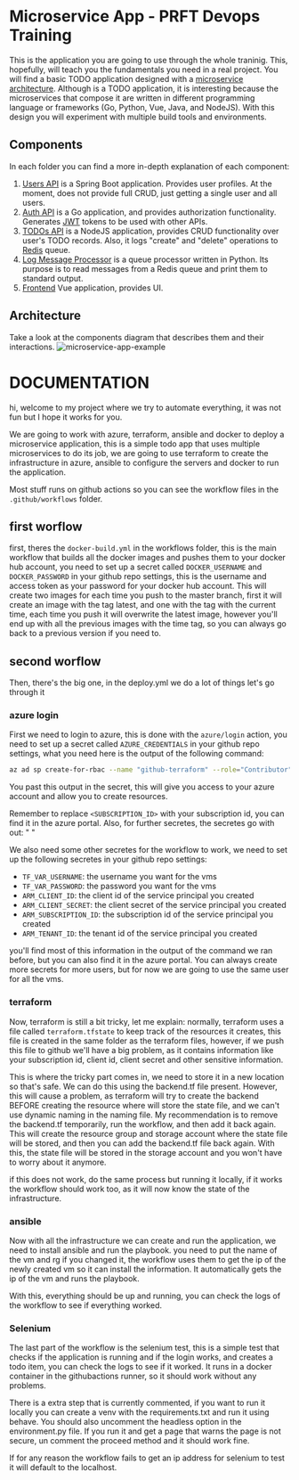 # Microservice App - PRFT Devops Training

This is the application you are going to use through the whole traninig. This, hopefully, will teach you the fundamentals you need in a real project. You will find a basic TODO application designed with a [microservice architecture](https://microservices.io). Although is a TODO application, it is interesting because the microservices that compose it are written in different programming language or frameworks (Go, Python, Vue, Java, and NodeJS). With this design you will experiment with multiple build tools and environments. 

## Components
In each folder you can find a more in-depth explanation of each component:

1. [Users API](/users-api) is a Spring Boot application. Provides user profiles. At the moment, does not provide full CRUD, just getting a single user and all users.
2. [Auth API](/auth-api) is a Go application, and provides authorization functionality. Generates [JWT](https://jwt.io/) tokens to be used with other APIs.
3. [TODOs API](/todos-api) is a NodeJS application, provides CRUD functionality over user's TODO records. Also, it logs "create" and "delete" operations to [Redis](https://redis.io/) queue.
4. [Log Message Processor](/log-message-processor) is a queue processor written in Python. Its purpose is to read messages from a Redis queue and print them to standard output.
5. [Frontend](/frontend) Vue application, provides UI.

## Architecture

Take a look at the components diagram that describes them and their interactions.
![microservice-app-example](/arch-img/Microservices.png)


# DOCUMENTATION

hi, welcome to my project where we try to automate everything, it was not fun but I hope it works for you.

We are going to work with azure, terraform, ansible and docker to deploy a microservice application, this is a simple todo app that uses multiple microservices to do its job, we are going to use terraform to create the infrastructure in azure, ansible to configure the servers and docker to run the application.

Most stuff runs on github actions so you can see the workflow files in the `.github/workflows` folder.

## first worflow

first, theres the `docker-build.yml` in the workflows folder, this is the main workflow that builds all the docker images and pushes them to your docker hub account, you need to set up a secret called `DOCKER_USERNAME` and `DOCKER_PASSWORD` in your github repo settings, this is the username and access token as 
your password for your docker hub account. This will create two images for each time you push to the master branch, first it will create an image with the tag
latest, and one with the tag with the current time, each time you push it will overwrite the latest image, however you'll end up with all the previous images with the
time tag, so you can always go back to a previous version if you need to.

## second worflow

Then, there's the big one, in the deploy.yml we do a lot of things let's go through it

### azure login

First we need to login to azure, this is done with the `azure/login` action, you need to set up a secret called `AZURE_CREDENTIALS` in your github repo settings, 
what you need here is the output of the following command:

```bash
az ad sp create-for-rbac --name "github-terraform" --role="Contributor" --scopes="/subscriptions/<SUBSCRIPTION_ID>" --sdk-auth
```

You past this output in the secret, this will give you access to your azure account and allow you to create resources.

Remember to replace `<SUBSCRIPTION_ID>` with your subscription id, you can find it in the azure portal. Also, for further secretes, the secretes go with out: " "

We also need some other secretes for the workflow to work, we need to set up the following secretes in your github repo settings:
- `TF_VAR_USERNAME`: the username you want for the vms
- `TF_VAR_PASSWORD`: the password you want for the vms
- `ARM_CLIENT_ID`: the client id of the service principal you created
- `ARM_CLIENT_SECRET`: the client secret of the service principal you created
- `ARM_SUBSCRIPTION_ID`: the subscription id of the service principal you created
- `ARM_TENANT_ID`: the tenant id of the service principal you created

you'll find most of this information in the output of the command we ran before, but you can also find it in the azure portal.
You can always create more secrets for more users, but for now we are going to use the same user for all the vms.

### terraform

Now, terraform is still a bit tricky, let me explain: normally, terraform uses a file called `terraform.tfstate` to keep track of the resources it creates, 
this file is created in the same folder as the terraform files, however, if we push this file to github we'll have a 
big problem, as it contains information like your subscription id, client id, client secret and other sensitive information. 

This is where the tricky part comes in, we need to store it in a new location so that's safe. We can do this using the backend.tf file present.
However, this will cause a problem, as terraform will try to create the backend BEFORE creating the resource where will store the state file, and
we can't use dynamic naming in the naming file. My recommendation is to remove the backend.tf temporarily, run the workflow, and then add it back again.
This will create the resource group and storage account where the state file will be stored, and then you can add the backend.tf file back again.
With this, the state file will be stored in the storage account and you won't have to worry about it anymore.

if this does not work, do the same process but running it locally, if it works the workflow should work too, as it will now know the state of the infrastructure.

### ansible

Now with all the infrastructure we can create and run the application, we need to install ansible and run the playbook. you need to put the name of the 
vm and rg if you changed it, the workflow uses them to get the ip of the newly created vm so it can install the information.
It automatically gets the ip of the vm and runs the playbook.

With this, everything should be up and running, you can check the logs of the workflow to see if everything worked.

### Selenium
The last part of the workflow is the selenium test, this is a simple test that 
checks if the application is running and if the login works, and creates a todo
item, you can check the logs to see if it worked. It runs in a docker container in
the githubactions runner, so it should work without any problems.

There is a extra step that is currently commented, if you want to run it locally
you can create a venv with the requirements.txt and run it using behave. You should
also uncomment the headless option in the environment.py file. 
If you run it and get a page that warns the page is not secure, un comment the 
proceed method and it should work fine.

If for any reason the workflow fails to get an ip address for selenium to test it
will default to the localhost.